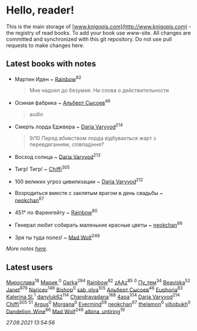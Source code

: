 # Hello, reader!
This is the main storage of [www.knigopis.com](http://www.knigopis.com) - the registry of read books.
To add your book use www-site. All changes are committed and synchronized with this git repository.
Do not use pull requests to make changes here.


## Latest books with notes
* Мартин Иден ~ [Rainbow](users/109/109787328219839805802-google)<sup>82</sup>
    > Мне надоел до безумия. Ни слова о действительности

* Осиная фабрика ~ [Альберт Сысоев](users/474/47446642-vkontakte)<sup>46</sup>
    > audio

* Смерть лорда Еджвера ~ [Daria Varyvod](users/829/829893410524253-facebook)<sup>214</sup>
    > 9/10 Перед вбивством лорда відбувається  жарт з перевдяганням, співпадіння?

* Восход солнца ~ [Daria Varyvod](users/829/829893410524253-facebook)<sup>213</sup>

* Тигр! Тигр! ~ [Chiffi](users/105/105831994080785626680-google)<sup>305</sup>

* 100 великих угроз цивилизации ~ [Daria Varyvod](users/829/829893410524253-facebook)<sup>212</sup>

* Возродиться вместе с заклятым врагом в день свадьбы ~ [neokchan](users/113/113179958976964886996-google)<sup>67</sup>

* 451° по Фаренгейту ~ [Rainbow](users/109/109787328219839805802-google)<sup>80</sup>

* Генерал любит собирать маленькие красные цветы ~ [neokchan](users/113/113179958976964886996-google)<sup>66</sup>

* Зря ты туда полез! ~ [Mad Wolf](users/947/94738840-vkontakte)<sup>249</sup>


_More notes [here](latest_books_with_notes.md)._


## Latest users
[Мирослава](users/106/106107989792957993574-google)<sup>18</sup> 
[Мария ](users/370/3707684412667781-facebook)<sup>0</sup> 
[Garka](users/115/115753719718250012620-google)<sup>294</sup> 
[Rainbow](users/109/109787328219839805802-google)<sup>82</sup> 
[zAAz](users/202/202248233-vkontakte)<sup>85</sup> 
[](users/100/100404933895137497570-google)<sup>0</sup> 
[Пу_тем](users/344/3448154788585127-facebook)<sup>34</sup> 
[Beaviska](users/102/10202544960024508-facebook)<sup>52</sup> 
[Janet](users/108/108113656204404967440-google)<sup>876</sup> 
[Naricev](users/107/107090515204537133928-google)<sup>146</sup> 
[Bishop](users/585/585beafacefdc531-liveid)<sup>0</sup> 
[sab_olya](users/139/139338401-vkontakte)<sup>105</sup> 
[Альберт Сысоев](users/474/47446642-vkontakte)<sup>46</sup> 
[Euphoria](users/106/106304994652616315178-google)<sup>83</sup> 
[Katerina Sl.](users/108/108667673949731191831-google)<sup>1</sup> 
[danyluk62](users/374/374149854-vkontakte)<sup>114</sup> 
[Chandravadana](users/105/105866022348292919948-google)<sup>168</sup> 
[4apa](users/117/117392596378069249667-google)<sup>104</sup> 
[Daria Varyvod](users/829/829893410524253-facebook)<sup>214</sup> 
[Chiffi](users/105/105831994080785626680-google)<sup>305</sup> 
[](users/153/1537586159620888-facebook)<sup>51</sup> 
[Argus](users/104/104589481690203844799-googleplus)<sup>0</sup> 
[Morgana](users/113/113848823251983069565-google)<sup>0</sup> 
[Evermind](users/302/302928912-vkontakte)<sup>59</sup> 
[neokchan](users/113/113179958976964886996-google)<sup>67</sup> 
[thelamon](users/111/111415970638883668399-google)<sup>0</sup> 
[vibobukh](users/109/109844475830298727911-google)<sup>0</sup> 
[Dandelion_Wine](users/586/58602788-vkontakte)<sup>66</sup> 
[Mad Wolf](users/947/94738840-vkontakte)<sup>249</sup> 
[albina_untiring](users/257/2579695-vkontakte)<sup>19</sup> 


_27.09.2021 13:54:56_
